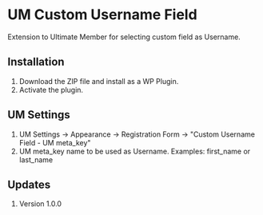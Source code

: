 # UM Custom Username Field
Extension to Ultimate Member for selecting custom field as Username.

## Installation
1. Download the ZIP file and install as a WP Plugin.
2. Activate the plugin.

## UM Settings
1. UM Settings -> Appearance -> Registration Form -> "Custom Username Field - UM meta_key"
2. UM meta_key name to be used as Username. Examples: first_name or last_name

## Updates
1. Version 1.0.0
